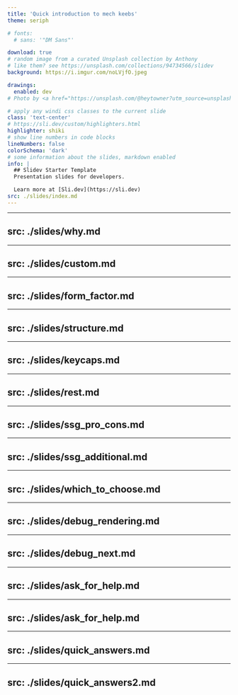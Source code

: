 ```yaml
---
title: 'Quick introduction to mech keebs'
theme: seriph

# fonts:
  # sans: '"DM Sans"'

download: true
# random image from a curated Unsplash collection by Anthony
# like them? see https://unsplash.com/collections/94734566/slidev
background: https://i.imgur.com/noLVjfO.jpeg

drawings:
  enabled: dev
# Photo by <a href="https://unsplash.com/@heytowner?utm_source=unsplash&utm_medium=referral&utm_content=creditCopyText">JOHN TOWNER</a> on <a href="https://unsplash.com/s/photos/mountains?utm_source=unsplash&utm_medium=referral&utm_content=creditCopyText">Unsplash</a>

# apply any windi css classes to the current slide
class: 'text-center'
# https://sli.dev/custom/highlighters.html
highlighter: shiki
# show line numbers in code blocks
lineNumbers: false
colorSchema: 'dark'
# some information about the slides, markdown enabled
info: |
  ## Slidev Starter Template
  Presentation slides for developers.

  Learn more at [Sli.dev](https://sli.dev)
src: ./slides/index.md
---
```


---
src: ./slides/why.md
---

---
src: ./slides/custom.md
---

---
src: ./slides/form_factor.md
---

---
src: ./slides/structure.md
---

---
src: ./slides/keycaps.md
---

---
src: ./slides/rest.md
---

---
src: ./slides/ssg_pro_cons.md
---

---
src: ./slides/ssg_additional.md
---

---
src: ./slides/which_to_choose.md
---

---
src: ./slides/debug_rendering.md
---

---
src: ./slides/debug_next.md
---

---
src: ./slides/ask_for_help.md
---

---
src: ./slides/ask_for_help.md
---

---
src: ./slides/quick_answers.md
---

---
src: ./slides/quick_answers2.md
---
